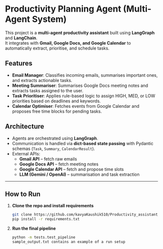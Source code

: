 # Productivity Planning Agent (Multi-Agent System)

This project is a **multi-agent productivity assistant** built using **LangGraph** and **LangChain**.  
It integrates with **Gmail, Google Docs, and Google Calendar** to automatically extract, prioritise, and schedule tasks.


## Features
- **Email Manager**: Classifies incoming emails, summarises important ones, and extracts actionable tasks.  
- **Meeting Summariser**: Summarises Google Docs meeting notes and extracts tasks assigned to the user.  
- **Task Prioritiser**: Applies rule-based logic to assign HIGH, MED, or LOW priorities based on deadlines and keywords.  
- **Calendar Optimiser**: Fetches events from Google Calendar and proposes free time blocks for pending tasks.  

## Architecture
- Agents are orchestrated using **LangGraph**.  
- Communication is handled via **dict-based state passing** with Pydantic schemas (`Task`, `Summary`, `CalendarResult`).  
- External APIs:
  - **Gmail API** – fetch raw emails  
  - **Google Docs API** – fetch meeting notes  
  - **Google Calendar API** – fetch and propose time slots  
  - **LLM (Gemini / OpenAI)** – summarisation and task extraction  

---

## How to Run

1. **Clone the repo and install requirements**  
   ```bash
   git clone https://github.com/kavyaKaushik510/Productivity_assistant_multiagent.git
   pip install -r requirements.txt

2. **Run the final pipeline**
   ```bash
   python -m tests.test_pipeline
   sample_output.txt contains an example of a run setup
  
   
